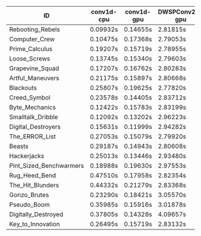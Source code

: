 |ID|conv1d-cpu|conv1d-gpu|DWSPConv2D-gpu|gemm-gpu|avg|
|-|-|-|-|-|-|
|Rebooting_Rebels|0.09932s|0.14655s|2.81815s|1.66199s|1.18150s|
|Computer_Crew|0.10475s|0.17368s|2.79053s|1.68058s|1.18739s|
|Prime_Calculus|0.19207s|0.15719s|2.78955s|1.66713s|1.20148s|
|Loose_Screws|0.13745s|0.15340s|2.79603s|1.74842s|1.20883s|
|Grapevine_Squad|0.17207s|0.16762s|2.80283s|1.69885s|1.21034s|
|Artful_Maneuvers|0.21175s|0.15897s|2.80668s|1.67418s|1.21290s|
|Blackouts|0.25807s|0.19625s|2.77820s|1.66417s|1.22417s|
|Creed_Symbol|0.23578s|0.14405s|2.83712s|1.68372s|1.22517s|
|Byte_Mechanics|0.12422s|0.15783s|2.83199s|1.80499s|1.22976s|
|Smalltalk_Dribble|0.12092s|0.13202s|2.96223s|1.80092s|1.25402s|
|Digital_Destroyers|0.15631s|0.11999s|2.94282s|1.86918s|1.27207s|
|The_ERROR_List|0.27053s|0.15079s|2.79920s|1.91816s|1.28467s|
|Beasts|0.29187s|0.14943s|2.80608s|1.91259s|1.28999s|
|Hackerjacks|0.25013s|0.13446s|2.93480s|1.87427s|1.29841s|
|Pint_Sized_Benchwarmers|0.18988s|0.19630s|2.97553s|1.87038s|1.30802s|
|Rug_Heed_Bend|0.47510s|0.17958s|2.82354s|1.82743s|1.32641s|
|The_Hit_Blunders|0.44332s|0.21279s|2.83368s|1.88312s|1.34323s|
|Gonzo_Brutes|0.23290s|0.18421s|3.05570s|1.90604s|1.34471s|
|Pseudo_Boom|0.35985s|0.15916s|3.01878s|1.95541s|1.37330s|
|Digitally_Destroyed|0.37805s|0.14328s|4.09657s|2.48141s|1.77483s|
|Key_to_Innovation|0.26495s|0.15719s|2.83132s|infs|infs|
